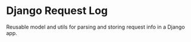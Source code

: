 # Django Request Log

Reusable model and utils for parsing and storing request info in a Django app.
